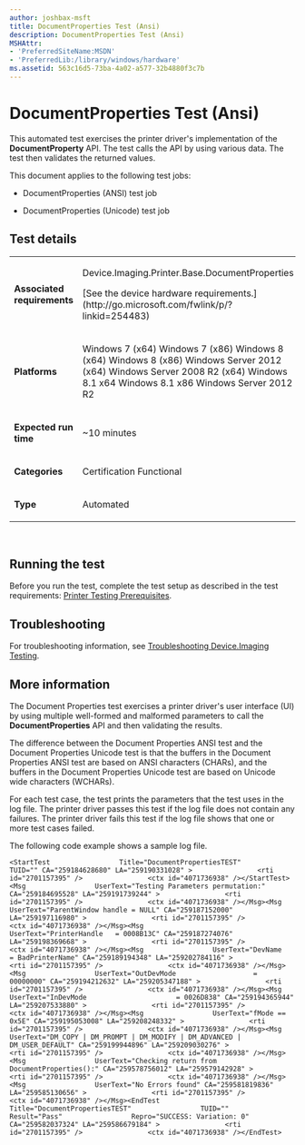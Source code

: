 ```yaml
---
author: joshbax-msft
title: DocumentProperties Test (Ansi)
description: DocumentProperties Test (Ansi)
MSHAttr:
- 'PreferredSiteName:MSDN'
- 'PreferredLib:/library/windows/hardware'
ms.assetid: 563c16d5-73ba-4a02-a577-32b4880f3c7b
---
```


# DocumentProperties Test (Ansi)


This automated test exercises the printer driver's implementation of the **DocumentProperty** API. The test calls the API by using various data. The test then validates the returned values.

This document applies to the following test jobs:

-   DocumentProperties (ANSI) test job

-   DocumentProperties (Unicode) test job

## Test details


<table>
<colgroup>
<col width="50%" />
<col width="50%" />
</colgroup>
<tbody>
<tr class="odd">
<td><p><strong>Associated requirements</strong></p></td>
<td><p>Device.Imaging.Printer.Base.DocumentProperties</p>
<p>[See the device hardware requirements.](http://go.microsoft.com/fwlink/p/?linkid=254483)</p></td>
</tr>
<tr class="even">
<td><p><strong>Platforms</strong></p></td>
<td><p>Windows 7 (x64) Windows 7 (x86) Windows 8 (x64) Windows 8 (x86) Windows Server 2012 (x64) Windows Server 2008 R2 (x64) Windows 8.1 x64 Windows 8.1 x86 Windows Server 2012 R2</p></td>
</tr>
<tr class="odd">
<td><p><strong>Expected run time</strong></p></td>
<td><p>~10 minutes</p></td>
</tr>
<tr class="even">
<td><p><strong>Categories</strong></p></td>
<td><p>Certification Functional</p></td>
</tr>
<tr class="odd">
<td><p><strong>Type</strong></p></td>
<td><p>Automated</p></td>
</tr>
</tbody>
</table>

 

## Running the test


Before you run the test, complete the test setup as described in the test requirements: [Printer Testing Prerequisites](printer-testing-prerequisites.md).

## Troubleshooting


For troubleshooting information, see [Troubleshooting Device.Imaging Testing](troubleshooting-deviceimaging-testing.md).

## More information


The Document Properties test exercises a printer driver's user interface (UI) by using multiple well-formed and malformed parameters to call the **DocumentProperties** API and then validating the results.

The difference between the Document Properties ANSI test and the Document Properties Unicode test is that the buffers in the Document Properties ANSI test are based on ANSI characters (CHARs), and the buffers in the Document Properties Unicode test are based on Unicode wide characters (WCHARs).

For each test case, the test prints the parameters that the test uses in the log file. The printer driver passes this test if the log file does not contain any failures. The printer driver fails this test if the log file shows that one or more test cases failed.

The following code example shows a sample log file.

``` syntax
<StartTest                 Title="DocumentPropertiesTEST"                 TUID="" CA="259184628680" LA="259190331028" >                <rti id="2701157395" />                <ctx id="4071736938" /></StartTest><Msg                 UserText="Testing Parameters permutation:" CA="259184695528" LA="259191739244" >                <rti id="2701157395" />                <ctx id="4071736938" /></Msg><Msg                 UserText="ParentWindow handle = NULL" CA="259187152000" LA="259197116980" >                <rti id="2701157395" />                <ctx id="4071736938" /></Msg><Msg                 UserText="PrinterHandle   = 0008B13C" CA="259187274076" LA="259198369668" >                <rti id="2701157395" />                <ctx id="4071736938" /></Msg><Msg                 UserText="DevName                                         = BadPrinterName" CA="259189194348" LA="259202784116" >                <rti id="2701157395" />                <ctx id="4071736938" /></Msg><Msg                 UserText="OutDevMode                   = 00000000" CA="259194212632" LA="259205347188" >                <rti id="2701157395" />                <ctx id="4071736938" /></Msg><Msg                 UserText="InDevMode                      = 0026D838" CA="259194365944" LA="259207533880" >                <rti id="2701157395" />                <ctx id="4071736938" /></Msg><Msg                 UserText="fMode == 0x5E" CA="259195053008" LA="259208248332" >                <rti id="2701157395" />                <ctx id="4071736938" /></Msg><Msg                 UserText="DM_COPY | DM_PROMPT | DM_MODIFY | DM_ADVANCED | DM_USER_DEFAULT" CA="259199944896" LA="259209030276" >                <rti id="2701157395" />                <ctx id="4071736938" /></Msg><Msg                 UserText="Checking return from DocumentProperties():" CA="259578756012" LA="259579142928" >                <rti id="2701157395" />                <ctx id="4071736938" /></Msg><Msg                 UserText="No Errors found" CA="259581819836" LA="259585130656" >                <rti id="2701157395" />                <ctx id="4071736938" /></Msg><EndTest                 Title="DocumentPropertiesTEST"                 TUID=""                 Result="Pass"                 Repro="SUCCESS: Variation: 0" CA="259582037324" LA="259586679184" >                <rti id="2701157395" />                <ctx id="4071736938" /></EndTest>
```

 

 







